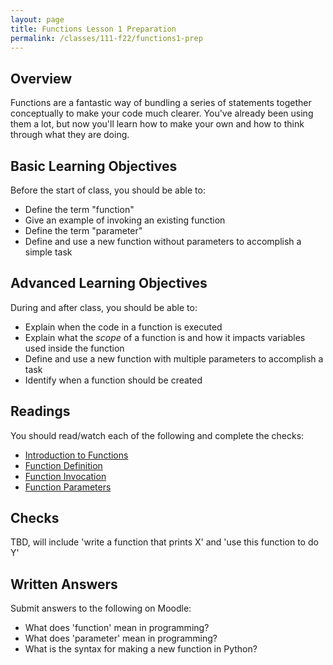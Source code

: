 ```yaml
---
layout: page
title: Functions Lesson 1 Preparation
permalink: /classes/111-f22/functions1-prep
---
```


## Overview
Functions are a fantastic way of bundling a series of statements together conceptually to make your code much clearer.
You've already been using them a lot, but now you'll learn how to make your own and how to think through what they are doing.

## Basic Learning Objectives
Before the start of class, you should be able to:
* Define the term "function"
* Give an example of invoking an existing function
* Define the term "parameter" 
* Define and use a new function without parameters to accomplish a simple task

## Advanced Learning Objectives
During and after class, you should be able to:
* Explain when the code in a function is executed
* Explain what the *scope* of a function is and how it impacts variables used inside the function
* Define and use a new function with multiple parameters to accomplish a task
* Identify when a function should be created

## Readings

You should read/watch each of the following and complete the checks:
* [Introduction to Functions](https://runestone.academy/ns/books/published/fopp/Functions/intro-Functions.html?mode=browsing)
* [Function Definition](https://runestone.academy/ns/books/published/fopp/Functions/FunctionDefinitions.html?mode=browsing)
* [Function Invocation](https://runestone.academy/ns/books/published/fopp/Functions/FunctionInvocation.html?mode=browsing)
* [Function Parameters](https://runestone.academy/ns/books/published/fopp/Functions/FunctionParameters.html?mode=browsing)

## Checks
TBD, will include 'write a function that prints X' and 'use this function to do Y'

## Written Answers
Submit answers to the following on Moodle:
* What does 'function' mean in programming?
* What does 'parameter' mean in programming?
* What is the syntax for making a new function in Python?